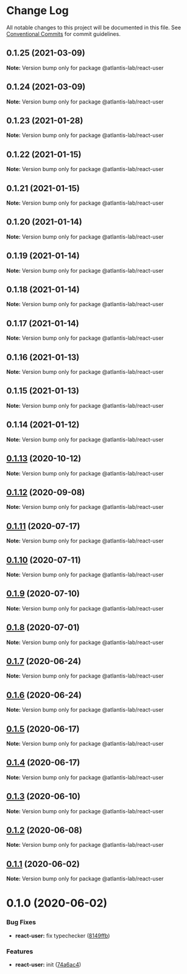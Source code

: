 # Change Log

All notable changes to this project will be documented in this file.
See [Conventional Commits](https://conventionalcommits.org) for commit guidelines.

## 0.1.25 (2021-03-09)

**Note:** Version bump only for package @atlantis-lab/react-user





## 0.1.24 (2021-03-09)

**Note:** Version bump only for package @atlantis-lab/react-user





## 0.1.23 (2021-01-28)

**Note:** Version bump only for package @atlantis-lab/react-user





## 0.1.22 (2021-01-15)

**Note:** Version bump only for package @atlantis-lab/react-user





## 0.1.21 (2021-01-15)

**Note:** Version bump only for package @atlantis-lab/react-user





## 0.1.20 (2021-01-14)

**Note:** Version bump only for package @atlantis-lab/react-user





## 0.1.19 (2021-01-14)

**Note:** Version bump only for package @atlantis-lab/react-user





## 0.1.18 (2021-01-14)

**Note:** Version bump only for package @atlantis-lab/react-user





## 0.1.17 (2021-01-14)

**Note:** Version bump only for package @atlantis-lab/react-user





## 0.1.16 (2021-01-13)

**Note:** Version bump only for package @atlantis-lab/react-user





## 0.1.15 (2021-01-13)

**Note:** Version bump only for package @atlantis-lab/react-user





## 0.1.14 (2021-01-12)

**Note:** Version bump only for package @atlantis-lab/react-user





## [0.1.13](https://github.com/Atlantis-Lab/reactjs/compare/@atlantis-lab/react-user@0.1.12...@atlantis-lab/react-user@0.1.13) (2020-10-12)

**Note:** Version bump only for package @atlantis-lab/react-user





## [0.1.12](https://github.com/Atlantis-Lab/reactjs/compare/@atlantis-lab/react-user@0.1.11...@atlantis-lab/react-user@0.1.12) (2020-09-08)

**Note:** Version bump only for package @atlantis-lab/react-user





## [0.1.11](https://github.com/Atlantis-Lab/reactjs/compare/@atlantis-lab/react-user@0.1.10...@atlantis-lab/react-user@0.1.11) (2020-07-17)

**Note:** Version bump only for package @atlantis-lab/react-user





## [0.1.10](https://github.com/Atlantis-Lab/reactjs/compare/@atlantis-lab/react-user@0.1.9...@atlantis-lab/react-user@0.1.10) (2020-07-11)

**Note:** Version bump only for package @atlantis-lab/react-user





## [0.1.9](https://github.com/Atlantis-Lab/reactjs/compare/@atlantis-lab/react-user@0.1.8...@atlantis-lab/react-user@0.1.9) (2020-07-10)

**Note:** Version bump only for package @atlantis-lab/react-user





## [0.1.8](https://github.com/Atlantis-Lab/reactjs/compare/@atlantis-lab/react-user@0.1.7...@atlantis-lab/react-user@0.1.8) (2020-07-01)

**Note:** Version bump only for package @atlantis-lab/react-user





## [0.1.7](https://github.com/Atlantis-Lab/reactjs/compare/@atlantis-lab/react-user@0.1.6...@atlantis-lab/react-user@0.1.7) (2020-06-24)

**Note:** Version bump only for package @atlantis-lab/react-user





## [0.1.6](https://github.com/Atlantis-Lab/reactjs/compare/@atlantis-lab/react-user@0.1.5...@atlantis-lab/react-user@0.1.6) (2020-06-24)

**Note:** Version bump only for package @atlantis-lab/react-user





## [0.1.5](https://github.com/Atlantis-Lab/reactjs/compare/@atlantis-lab/react-user@0.1.4...@atlantis-lab/react-user@0.1.5) (2020-06-17)

**Note:** Version bump only for package @atlantis-lab/react-user





## [0.1.4](https://github.com/Atlantis-Lab/reactjs/compare/@atlantis-lab/react-user@0.1.3...@atlantis-lab/react-user@0.1.4) (2020-06-17)

**Note:** Version bump only for package @atlantis-lab/react-user





## [0.1.3](https://github.com/Atlantis-Lab/reactjs/compare/@atlantis-lab/react-user@0.1.2...@atlantis-lab/react-user@0.1.3) (2020-06-10)

**Note:** Version bump only for package @atlantis-lab/react-user





## [0.1.2](https://github.com/Atlantis-Lab/reactjs/compare/@atlantis-lab/react-user@0.1.1...@atlantis-lab/react-user@0.1.2) (2020-06-08)

**Note:** Version bump only for package @atlantis-lab/react-user





## [0.1.1](https://github.com/Atlantis-Lab/reactjs/compare/@atlantis-lab/react-user@0.1.0...@atlantis-lab/react-user@0.1.1) (2020-06-02)

**Note:** Version bump only for package @atlantis-lab/react-user

# 0.1.0 (2020-06-02)

### Bug Fixes

- **react-user:** fix typechecker ([8149ffb](https://github.com/Atlantis-Lab/reactjs/commit/8149ffb905ddd3b7d6636877e7ab597e34a73672))

### Features

- **react-user:** init ([74a6ac4](https://github.com/Atlantis-Lab/reactjs/commit/74a6ac446114e6709980dfb853e5715ad95218f1))
